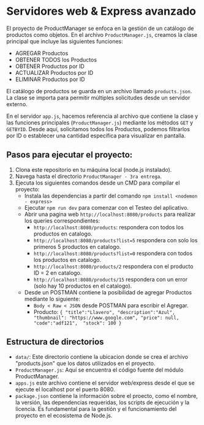 # Servidores web & Express avanzado

El proyecto de ProductManager se enfoca en la gestión de un catálogo de productos como objetos.
En el archivo `ProductManager.js`, creamos la clase principal que incluye las siguientes funciones:
  - AGREGAR Productos
  - OBTENER TODOS los Productos
  - OBTENER Productos por ID
  - ACTUALIZAR Productos por ID
  - ELIMINAR Productos por ID

El catálogo de productos se guarda en un archivo llamado `products.json`. 
La clase se importa para permitir múltiples solicitudes desde un servidor externo.

En el servidor `app.js`, hacemos referencia al archivo que contiene la clase y las funciones principales (`ProductManager.js`) mediante los métodos `GET` y `GETBYID`. Desde aquí, solicitamos todos los Productos, podemos filtrarlos por ID o establecer una cantidad específica para visualizar en pantalla.

## Pasos para ejecutar el proyecto:
1. Clona este repositorio en tu máquina local (node.js instalado).
2. Navega hasta el directorio `ProductManager - 3ra entrega`.
3. Ejecuta los siguientes comandos desde un CMD para compilar el proyecto:
    - Instala las dependencias a partir del comando `npm install <nodemon - express>`
    - Ejecutar `npm run dev` para comenzar con el Testeo del aplicativo.
    - Abrir una pagina web `http://localhost:8080/products` para realizar los queries correspondientes:
      * `http://localhost:8080/products`: respondera con todos los productos en catalogo.
      * `http://localhost:8080/products?list=5` respondera con solo los primeros 5 productos en catalogo.
      * `http://localhost:8080/products?list=0` respondera con todos los productos en catalogo.
      * `http://localhost:8080/products/2` respondera con el producto ID = 2 en catalogo.
      * `http://localhost:8080/products/15` respondera con un error (solo hay 10 productos en el catalogo).
    - Desde un POSTMAN contiene la posibilidad de agregar Productos mediante lo siguiente:
      * `Body < Raw < JSON` desde POSTMAN para escribir el Agregar.
      * Producto: `{
         "title":"Llavero",
         "description":"Azul",
         "thumbnail": "https://www.google.com",
         "price": null,
         "code":"adf121", 
         "stock": 100
        }`
      
## Estructura de directorios
- `data/`: Este directorio contiene la ubicacion donde se crea el archivo "products.json" que los datos utilizados en el proyecto.
- `ProductManager.js`: Aquí se encuentra el código fuente del módulo ProductManager.
- `apps.js` este archivo contiene el servidor web/express desde el que se ejecute el localhost por el puerto 8080.
- `package.json` contiene la información sobre el proecto, como el nombre, la versión, las dependencias requeridas, los scripts de ejecución y la licencia. Es fundamental para la gestión y el funcionamiento del proyecto en el ecosistema de Node.js.

